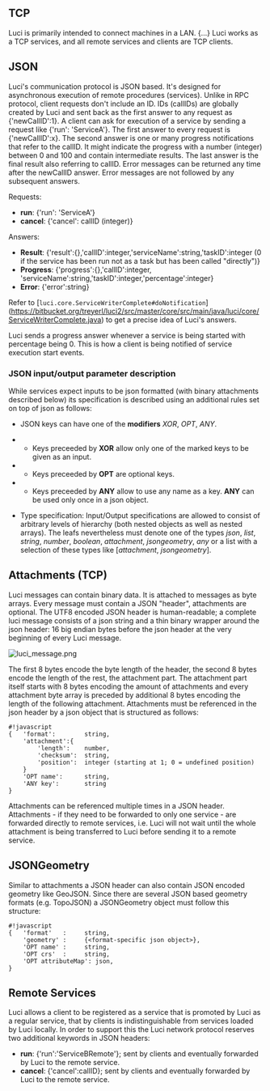 ## TCP

Luci is primarily intended to connect machines in a LAN. {...}
Luci works as a TCP services, and all remote services and clients are TCP clients.

## JSON
Luci's communication protocol is JSON based.
It's designed for asynchronous execution of remote procedures (services).
Unlike in RPC protocol, client requests don't include an ID.
IDs (callIDs) are globally created by Luci and sent back as the first answer to any request as {'newCallID':1}.
A client can ask for execution of a service by sending a request like {'run': 'ServiceA'}.
The first answer to every request is {'newCallID':x}.
The second answer is one or many progress notifications that refer to the callID.
It might indicate the progress with a number (integer) between 0 and 100 and contain intermediate results.
The last answer is the final result also referring to callID.
Error messages can be returned any time after the newCallID answer.
Error messages are not followed by any subsequent answers.

Requests:

* **run**: {'run': 'ServiceA'}
* **cancel**: {'cancel': callID (integer)}

Answers:

* **Result**: {'result':{},'callID':integer,'serviceName':string,'taskID':integer (0 if the service has been run not as a task but has been called "directly")}
* **Progress**: {'progress':{<intermediate result>},'callID':integer, 'serviceName':string,'taskID':integer,'percentage':integer}
* **Error**: {'error':string}

Refer to [`luci.core.ServiceWriterComplete#doNotification`]
(https://bitbucket.org/treyerl/luci2/src/master/core/src/main/java/luci/core/ServiceWriterComplete.java) to get a precise idea of Luci's answers.

Luci sends a progress answer whenever a service is being started with percentage being 0.
This is how a client is being notified of service execution start events.

### JSON input/output parameter description
While services expect inputs to be json formatted (with binary attachments described below) its specification is described using an additional rules set on top of json as follows:

* JSON keys can have one of the **modifiers** *XOR*, *OPT*, *ANY*.
* * Keys preceeded by **XOR** allow only one of the marked keys to be given as an input.
* * Keys preceeded by **OPT** are optional keys.
* * Keys preceeded by **ANY** allow to use any name as a key. **ANY** can be used only once in a json object.

* Type specification: Input/Output specifications are allowed to consist of arbitrary levels of hierarchy (both nested objects as well as nested arrays). The leafs nevertheless must denote one of the types *json*, *list*, *string*, *number*, *boolean*, *attachment*, *jsongeometry*, *any* or a list with a selection of these types like [*attachment*, *jsongeometry*].

## Attachments (TCP)
Luci messages can contain binary data.
It is attached to messages as byte arrays.
Every message must contain a JSON "header", attachments are optional.
The UTF8 encoded JSON header is human-readable;
a complete luci message consists of a json string and a thin binary wrapper around the json header:
16 big endian bytes before the json header at the very beginning of every Luci message.

![luci_message.png](https://bitbucket.org/repo/M9EBx5/images/430173227-luci_message.png)

The first 8 bytes encode the byte length of the header, the second 8 bytes encode the length of the rest, the attachment part.
The attachment part itself starts with 8 bytes encoding the amount of attachments and every attachment byte array is preceded by additional 8 bytes encoding the length of the following attachment.
Attachments must be referenced in the json header by a json object that is structured as follows:

```
#!javascript
{   'format':        string,
    'attachment':{
        'length':    number,
        'checksum':  string,
        'position':  integer (starting at 1; 0 = undefined position)
    }
    'OPT name':      string,
    'ANY key':       string
}
```

Attachments can be referenced multiple times in a JSON header.
Attachments - if they need to be forwarded to only one service - are forwarded directly to remote services,
i.e. Luci will not wait until the whole attachment is being transferred to Luci before sending it to a remote service.

## JSONGeometry
Similar to attachments a JSON header can also contain JSON encoded geometry like GeoJSON. Since there are several JSON based geometry formats (e.g. TopoJSON) a JSONGeometry object must follow this structure:

```
#!javascript
{   'format'   :     string,
    'geometry' :     {<format-specific json object>},
    'OPT name' :     string,
    'OPT crs'  :     string,
    'OPT attributeMap': json,
}
```

## Remote Services
Luci allows a client to be registered as a service that is promoted by Luci as a regular service, that by clients is indistinguishable from services loaded by Luci locally.
In order to support this the Luci network protocol reserves two additional keywords in JSON headers:

* **run**: {'run':'ServiceBRemote'}; sent by clients and eventually forwarded by Luci to the remote service.
* **cancel**: {'cancel':callID}; sent by clients and eventually forwarded by Luci to the remote service.
